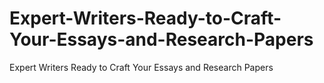 # Expert-Writers-Ready-to-Craft-Your-Essays-and-Research-Papers
Expert Writers Ready to Craft Your Essays and Research Papers
